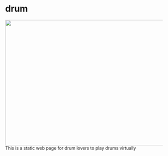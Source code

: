 # drum
<Drum Page>
<img src="https://images.unsplash.com/photo-1524230659092-07f99a75c013?ixid=MXwxMjA3fDB8MHxzZWFyY2h8Mnx8ZHJ1bXxlbnwwfHwwfA%3D%3D&ixlib=rb-1.2.1&w=1000&q=80" height="400" width="600">
This is a static web page for drum lovers to play drums virtually
